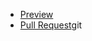- [Preview](https://github.com/Esteban4769/fe_feb23)
- [Pull Request](https://github.com/Esteban4769/fe_feb23/pull/1)git 